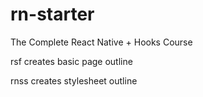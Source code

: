 # rn-starter
The Complete React Native + Hooks Course

rsf creates basic page outline 

rnss creates stylesheet outline 